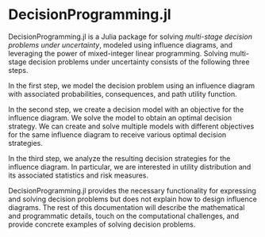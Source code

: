 # DecisionProgramming.jl
DecisionProgramming.jl is a Julia package for solving *multi-stage decision problems under uncertainty*, modeled using influence diagrams, and leveraging the power of mixed-integer linear programming. Solving multi-stage decision problems under uncertainty consists of the following three steps.

In the first step, we model the decision problem using an influence diagram with associated probabilities, consequences, and path utility function.

In the second step, we create a decision model with an objective for the influence diagram. We solve the model to obtain an optimal decision strategy. We can create and solve multiple models with different objectives for the same influence diagram to receive various optimal decision strategies.

In the third step, we analyze the resulting decision strategies for the influence diagram. In particular, we are interested in utility distribution and its associated statistics and risk measures.

DecisionProgramming.jl provides the necessary functionality for expressing and solving decision problems but does not explain how to design influence diagrams. The rest of this documentation will describe the mathematical and programmatic details, touch on the computational challenges, and provide concrete examples of solving decision problems.
